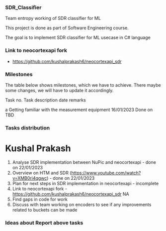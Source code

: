 ### SDR_Classifier

Team entropy working of SDR classifier for ML

This project is done as part of Software Engineering course.

The goal is to implement SDR classifier for ML usecase in C# language

### Link to neocortexapi fork 

 - https://github.com/kushalprakash6/neocortexapi_sdr 

### Milestones
The table below shows milestones, which we have to achieve. There maybe some changes, we will have to update it accordingly.

Task no.	  Task description	                                                date	              remarks

  a	         Getting familiar with the measurement equipment	                16/01/2023	        Done on TBD





### Tasks distribution

# Kushal Prakash

1. Analyse SDR implementation between NuPic and neocortexapi - done on 22/01/2023
2. Overview on HTM and SDR (https://www.youtube.com/watch?v=XMB0ri4qgwc) - done on 22/01/2023
3. Plan for next steps in SDR implementation in neocortexapi - incomplete
4. Link to neocortexapi fork - https://github.com/kushalprakash6/neocortexapi_sdr NA
5. Find gaps in code for work
6. Discuss with team working on encoders to see if any improvements related to buckets can be made






### Ideas about Report above tasks
